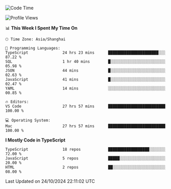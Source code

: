 <!--START_SECTION:waka-->
![Code Time](http://img.shields.io/badge/Code%20Time-6%2C795%20hrs%2011%20mins-blue)

![Profile Views](http://img.shields.io/badge/Profile%20Views-1-blue)

📊 **This Week I Spent My Time On** 

```text
🕑︎ Time Zone: Asia/Shanghai

💬 Programming Languages: 
TypeScript               24 hrs 23 mins      ██████████████████████░░░   87.22 % 
SQL                      1 hr 40 mins        █░░░░░░░░░░░░░░░░░░░░░░░░   05.98 % 
JSON                     44 mins             █░░░░░░░░░░░░░░░░░░░░░░░░   02.63 % 
JavaScript               41 mins             █░░░░░░░░░░░░░░░░░░░░░░░░   02.47 % 
YAML                     14 mins             ░░░░░░░░░░░░░░░░░░░░░░░░░   00.85 % 

🔥 Editors: 
VS Code                  27 hrs 57 mins      █████████████████████████   100.00 % 

💻 Operating System: 
Mac                      27 hrs 57 mins      █████████████████████████   100.00 % 
```

**I Mostly Code in TypeScript** 

```text
TypeScript               18 repos            ██████████████████░░░░░░░   72.00 % 
JavaScript               5 repos             █████░░░░░░░░░░░░░░░░░░░░   20.00 % 
HTML                     2 repos             ██░░░░░░░░░░░░░░░░░░░░░░░   08.00 % 
```




 Last Updated on 24/10/2024 22:11:02 UTC
<!--END_SECTION:waka-->
